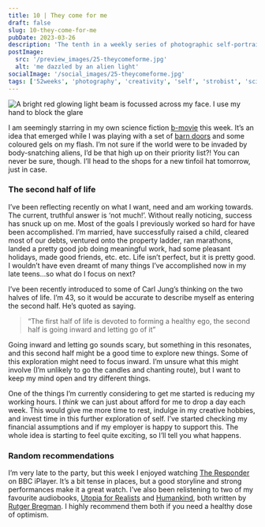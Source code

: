 ```yaml
---
title: 10 | They come for me
draft: false
slug: 10-they-come-for-me
pubDate: 2023-03-26
description: 'The tenth in a weekly series of photographic self-portraits of Stuart Mackenzie. This weeks photo I appear to be starring in my own sci-fi b-movie'
postImage:
  src: '/preview_images/25-theycomeforme.jpg'
  alt: 'me dazzled by an alien light'
socialImage: '/social_images/25-theycomeforme.jpg'
tags: ['52weeks', 'photography', 'creativity', 'self', 'strobist', 'sci-fi']
---
```


![A bright red glowing light beam is focussed across my face. I use my hand to block the glare](../post_images/52weeks/52_2023_10_FULL.jpg)

I am seemingly starring in my own science fiction [b-movie](https://en.wikipedia.org/wiki/B_movie) this week. It’s an idea that emerged while I was playing with a set of [barn doors](https://strobist.blogspot.com/2008/05/barn-doors-and-blue-dragons.html) and some coloured gels on my flash. I’m not sure if the world were to be invaded by body-snatching aliens, I’d be that high up on their priority list?! You can never be sure, though. I’ll head to the shops for a new tinfoil hat tomorrow, just in case.

### The second half of life

I’ve been reflecting recently on what I want, need and am working towards. The current, truthful answer is ‘not much!’. Without really noticing, success has snuck up on me. Most of the goals I previously worked so hard for have been accomplished. I’m married, have successfully raised a child, cleared most of our debts, ventured onto the property ladder, ran marathons, landed a pretty good job doing meaningful work, had some pleasant holidays, made good friends, etc. etc. Life isn’t perfect, but it is pretty good. I wouldn’t have even dreamt of many things I’ve accomplished now in my late teens…so what do I focus on next?

I’ve been recently introduced to some of Carl Jung’s thinking on the two halves of life. I’m 43, so it would be accurate to describe myself as entering the second half. He’s quoted as saying.

> “The first half of life is devoted to forming a healthy ego, the second half is going inward and letting go of it”

Going inward and letting go sounds scary, but something in this resonates, and this second half might be a good time to explore new things. Some of this exploration might need to focus inward. I’m unsure what this might involve (I’m unlikely to go the candles and chanting route), but I want to keep my mind open and try different things.

One of the things I’m currently considering to get me started is reducing my working hours. I _think_ we can just about afford for me to drop a day each week. This would give me more time to rest, indulge in my creative hobbies, and invest time in this further exploration of self. I’ve started checking my financial assumptions and if my employer is happy to support this. The whole idea is starting to feel quite exciting, so I’ll tell you what happens.

### Random recommendations

I’m very late to the party, but this week I enjoyed watching [The Responder](https://www.bbc.co.uk/iplayer/episodes/p0b61z9j/the-responder) on BBC iPlayer. It’s a bit tense in places, but a good storyline and strong performances make it a great watch. I’ve also been relistening to two of my favourite audiobooks, [Utopia for Realists](https://www.audible.co.uk/pd/Utopia-for-Realists-Audiobook/B01N6WPVDL) and [Humankind](https://www.audible.co.uk/pd/Humankind-Audiobook/1526620944?ref=a_author_Ru_c9_lProduct_1_1&pf_rd_p=af5062e9-57de-425c-9e02-6d8ad006b9aa&pf_rd_r=PYHA6DRPS57J82922W01&pageLoadId=mwUQBK1KMkTrvutc&creativeId=83220593-1d50-4883-bad4-b5d505543719), both written by [Rutger Bregman](https://en.wikipedia.org/wiki/Rutger_Bregman). I highly recommend them both if you need a healthy dose of optimism.

